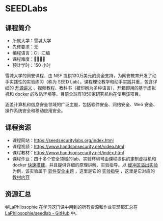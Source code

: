 # SEEDLabs

## 课程简介

- 所属大学：雪城大学
- 先修要求：无
- 编程语言：C，汇编
- 课程难度：🌟🌟🌟🌟
- 预计学时：150 小时

雪城大学的网安课程，由 NSF 提供130万美元的资金支持，为网安教育开发了动手实践性的实验练习（称为 SEED Lab）。课程理论教学和动手实践并重，包含详细的 [开源讲义](https://github.com/seed-labs/seed-labs) 、视频教程、教科书（被印刷为多种语言）、开箱即用的基于虚拟机和 docker 的攻防环境等。目前全球有1050家研究机构在使用该项目。

涵盖计算机和信息安全领域的广泛主题，包括软件安全、网络安全、Web 安全、操作系统安全和移动应用安全。

## 课程资源

- 课程网站：<https://seedsecuritylabs.org/index.html>
- 课程视频：<https://www.handsonsecurity.net/video.html>
- 课程教材：<https://www.handsonsecurity.net/index.html>
- 课程作业：四十多个安全领域的lab，实验环境可由课程提供的定制虚拟机和 docker [快速搭建](https://seedsecuritylabs.org/labsetup.html)，并且提供详细的原理讲解、实验指导。以 [缓冲区溢出实验](https://seedsecuritylabs.org/Labs_20.04/Software/Buffer_Overflow_Setuid/) 为例，该实验属于 [软件安全主题](https://seedsecuritylabs.org/Labs_20.04/Software/) ，这里是它的 [实验指导](https://seedsecuritylabs.org/Labs_20.04/Files/Buffer_Overflow_Setuid/Buffer_Overflow_Setuid.pdf) ，这里是它对应的 [教材内容](https://www.handsonsecurity.net/files/chapters/buffer_overflow_c.pdf)

## 资源汇总

@LaPhilosophie 在学习这门课中用到的所有资源和作业实现都汇总在  [LaPhilosophie/seedlab - GitHub](https://github.com/LaPhilosophie/seedlab) 中。

